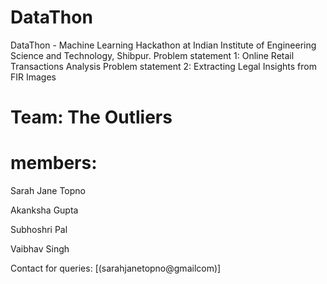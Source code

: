 # DataThon
DataThon - Machine Learning Hackathon at Indian Institute of Engineering Science and Technology, Shibpur.
Problem statement 1: Online Retail Transactions Analysis
Problem statement 2: Extracting Legal Insights from FIR Images
# Team: The Outliers
# members:
Sarah Jane Topno

Akanksha Gupta

Subhoshri Pal

Vaibhav Singh

Contact for queries: [(sarahjanetopno@gmailcom)] 
